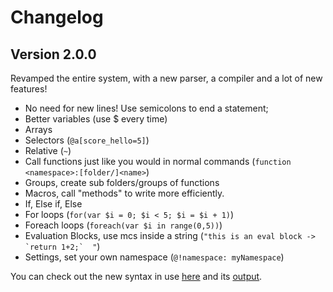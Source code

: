 # Changelog
## Version 2.0.0
Revamped the entire system, with a new parser, a compiler and a lot of new features!
- No need for new lines! Use semicolons to end a statement;
- Better variables (use $ every time)
- Arrays
- Selectors (`@a[score_hello=5]`)
- Relative (`~`)
- Call functions just like you would in normal commands (`function <namespace>:[folder/]<name>`)
- Groups, create sub folders/groups of functions
- Macros, call "methods" to write more efficiently.
- If, Else if, Else
- For loops (`for(var $i = 0; $i < 5; $i = $i + 1)`)
- Foreach loops (`foreach(var $i in range(0,5))`)
- Evaluation Blocks, use mcs inside a string (```"this is an eval block -> `return 1+2;`  "```)
- Settings, set your own namespace (`@!namespace: myNamespace`)

You can check out the new syntax in use [here](https://github.com/PandawanFr/mcs/blob/master/test/new_syntax.mcs) and its [output](https://github.com/PandawanFr/mcs/tree/master/test/syntax_output).
